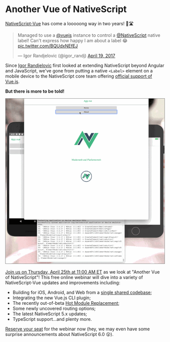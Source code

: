 # Another Vue of NativeScript

[NativeScript-Vue](https://nativescript-vue.org/) has come a looooong way in two years! 🚗🛣️

<blockquote class="twitter-tweet"><p lang="en" dir="ltr">Managed to use a <a href="https://twitter.com/vuejs?ref_src=twsrc%5Etfw">@vuejs</a> instance to control a <a href="https://twitter.com/NativeScript?ref_src=twsrc%5Etfw">@NativeScript</a> native label! Can&#39;t express how happy I am about a label 😂 <a href="https://t.co/BQUdxNEfEJ">pic.twitter.com/BQUdxNEfEJ</a></p>&mdash; Igor Randjelovic (@igor_randj) <a href="https://twitter.com/igor_randj/status/854501034697383936?ref_src=twsrc%5Etfw">April 19, 2017</a></blockquote> <script async src="https://platform.twitter.com/widgets.js" charset="utf-8"></script>

Since [Igor Randjelovic](https://twitter.com/igor_randj) first looked at extending NativeScript beyond Angular and JavaScript, we've gone from putting a native `<Label>` element on a mobile device to the NativeScript core team offering [official support of Vue.js](https://www.nativescript.org/blog/nativescript-5.2-comes-with-official-support-for-vue).

**But there is more to be told!**

<img src="vue-code-sharing.gif" alt="nativescript vue code sharing" style="border: 1px solid gray" />

[Join us on Thursday, April 25th at 11:00 AM ET](https://attendee.gotowebinar.com/register/8345394807526064899?source=blog-announce) as we look at "Another Vue of NativeScript"! This free online webinar will dive into a variety of NativeScript-Vue updates and improvements including:

- Building for iOS, Android, and Web from a [single shared codebase](https://www.nativescript.org/blog/code-sharing-with-nativescript-vue);
- Integrating the new Vue.js CLI plugin;
- The recently out-of-beta [Hot Module Replacement](https://www.nativescript.org/blog/nativescript-hot-module-replacement);
- Some newly uncovered routing options;
- The latest NativeScript 5.x updates;
- TypeScript support...and plenty more.

[Reserve your seat](https://attendee.gotowebinar.com/register/8345394807526064899?source=blog-announce) for the webinar now (hey, we may even have some surprise announcements about NativeScript 6.0 😮).